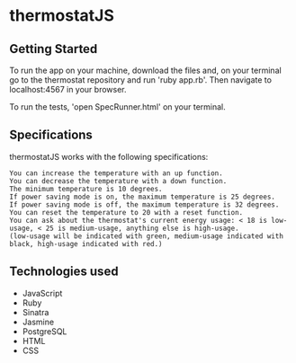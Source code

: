 # thermostatJS

## Getting Started

To run the app on your machine, download the files and, on your terminal go to the thermostat repository and run 'ruby app.rb'. Then navigate to localhost:4567 in your browser.

To run the tests, 'open SpecRunner.html' on your terminal.

## Specifications

thermostatJS works with the following specifications:

```
You can increase the temperature with an up function.
You can decrease the temperature with a down function.
The minimum temperature is 10 degrees.
If power saving mode is on, the maximum temperature is 25 degrees.
If power saving mode is off, the maximum temperature is 32 degrees.
You can reset the temperature to 20 with a reset function.
You can ask about the thermostat's current energy usage: < 18 is low-usage, < 25 is medium-usage, anything else is high-usage.
(low-usage will be indicated with green, medium-usage indicated with black, high-usage indicated with red.)
```
## Technologies used

- JavaScript
- Ruby
- Sinatra
- Jasmine
- PostgreSQL
- HTML
- CSS
